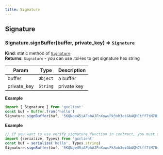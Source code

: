 ```yaml
---
title: Signature
---
```

<a name="module_Signature"></a>

## Signature
<a name="module_Signature.signBuffer"></a>

### Signature.signBuffer(buffer, private_key) ⇒ <code>Signature</code>
**Kind**: static method of [<code>Signature</code>](#module_Signature)  
**Returns**: <code>Signature</code> - you can use .toHex to get signature hex string  

| Param | Type | Description |
| --- | --- | --- |
| buffer | <code>Object</code> | a buffer |
| private_key | <code>String</code> | private key |

**Example**  
```js
import { Signature } from 'gxclient'const buf = Buffer.from('hello')Signature.signBuffer(buf, '5KQNge45iAFohAJFnXowuPk3ob3eiGbAQMCtff7tM78i5RNywMe')
```
**Example**  
```js
// if you want to use verify_signature function in contract, you must serialize your buffer firstimport {serialize, Types} from 'gxclient'const buf = serialize('hello', Types.string)Signature.signBuffer(buf, '5KQNge45iAFohAJFnXowuPk3ob3eiGbAQMCtff7tM78i5RNywMe')
```
